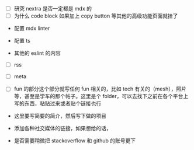 - [ ] 研究 nextra 是否一定都是 mdx 的
- [ ] 为什么 code block 如果加上 copy button 等其他的高级功能页面就挂了

- 配置 mdx linter
- 配置 ts

- 其他的 eslint 的内容

- [ ] rss
- [ ] meta

- [ ] fun 的部分这个部分就写任何 fun 相关的，比如 tech 有关的（mesh），照片等，甚至是学车的那个帖子。这里是个 folder，可以去找下之前在各个平台上写的东西，粘贴过来或者贴个链接也行

- 这里要写简要的简介，然后写下做的项目

- 添加各种社交媒体的链接，如果想给的话，

- 是否需要稍微把 stackoverflow 和 github 的账号更下
